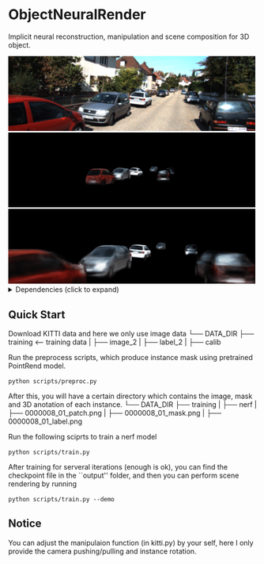 # ObjectNeuralRender
Implicit neural reconstruction, manipulation and scene composition for 3D object. 

<img src="output/000008.png" alt="drawing" width="500"/>
<img src="output/scene.gif" alt="drawing" width="500"/>
<img src="output/scene_rotate.gif" alt="drawing" width="500"/>


<details>
  <summary> Dependencies (click to expand) </summary>
  
  ## Dependencies
  - pytorch==1.10.1
  - matplotlib
  - numpy
  - imageio
</details>

## Quick Start

Download KITTI data and here we only use image data
└── DATA_DIR
       ├── training   <-- training data
       |   ├── image_2
       |   ├── label_2
       |   ├── calib
       
Run the preprocess scripts, which produce instance mask using pretrained PointRend model.      
```
python scripts/preproc.py
```
After this, you will have a certain directory which contains the image, mask and 3D anotation of each instance.
└── DATA_DIR
       ├── training
       |   ├── nerf
           |   ├── 0000008_01_patch.png
           |   ├── 0000008_01_mask.png
           |   ├── 0000008_01_label.png


Run the following sciprts to train a nerf model

```
python scripts/train.py
```

After training for serveral iterations (enough is ok), you can find the checkpoint file in the ``output'' folder, and then you can perform scene rendering by running

```
python scripts/train.py --demo
```


## Notice ###

You can adjust the manipulaion function (in kitti.py) by your self, here I only provide the camera pushing/pulling and instance rotation.
